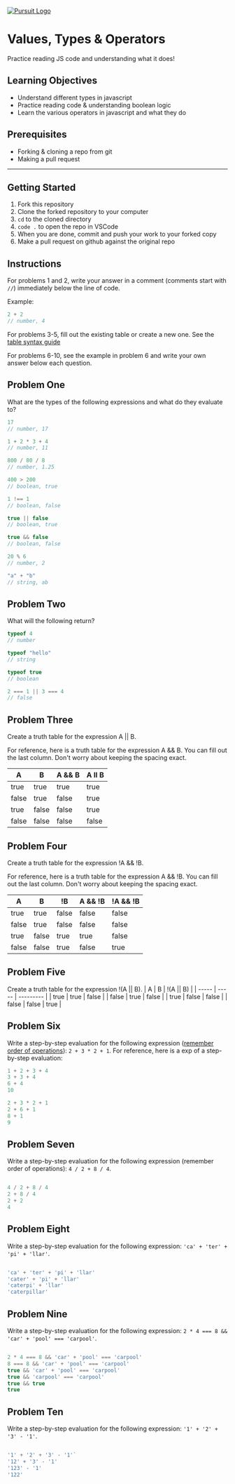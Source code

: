 [![Pursuit Logo](https://avatars1.githubusercontent.com/u/5825944?s=200&v=4)](https://pursuit.org)

# Values, Types & Operators

Practice reading JS code and understanding what it does!

## Learning Objectives

- Understand different types in javascript
- Practice reading code & understanding boolean logic
- Learn the various operators in javascript and what they do

## Prerequisites

- Forking & cloning a repo from git
- Making a pull request

---

## Getting Started

1. Fork this repository
1. Clone the forked repository to your computer
1. `cd` to the cloned directory
1. `code .` to open the repo in VSCode
1. When you are done, commit and push your work to your forked copy
1. Make a pull request on github against the original repo

## Instructions

For problems 1 and 2, write your answer in a comment (comments start with `//`) immediately below the line of code.

Example:

```js
2 + 2
// number, 4
```

For problems 3-5, fill out the existing table or create a new one. See the [table syntax guide](https://www.markdownguide.org/extended-syntax#tables)

For problems 6-10, see the example in problem 6 and write your own answer below each question.



## Problem One

What are the types of the following expressions and what do they evaluate to?

```js
17
// number, 17

1 + 2 * 3 + 4
// number, 11

800 / 80 / 8
// number, 1.25

400 > 200
// boolean, true

1 !== 1
// boolean, false

true || false
// boolean, true

true && false
// boolean, false

20 % 6
// number, 2

"a" + "b"
// string, ab

```

## Problem Two

What will the following return?

```js
typeof 4
// number

typeof "hello"
// string

typeof true
// boolean

2 === 1 || 3 === 4
// false

```

## Problem Three

Create a truth table for the expression A || B.

For reference, here is a truth table for the expression A && B. You can fill out the last column. Don't worry about keeping the spacing exact.

| A     | B     | A && B |   A ll B   |
| ----- | ----- | ------ | ---------- |
| true  | true  | true   |   true     |
| false | true  | false  |   true     |
| true  | false | false  |   true     |
| false | false | false  |   false    |

## Problem Four

Create a truth table for the expression !A && !B.

For reference, here is a truth table for the expression A && !B. You can fill out the last column. Don't worry about keeping the spacing exact.

| A     | B     | !B    | A && !B | !A && !B |
| ----- | ----- | ----- | ------- | -------- |
| true  | true  | false | false   | false    |
| false | true  | false | false   | false    |
| true  | false | true  | true    | false    |
| false | false | true  | false   | true     |

## Problem Five

Create a truth table for the expression !(A || B).
| A     | B     | !(A || B) |
| ----- | ----- | --------- |
| true  | true  | false     |
| false | true  | false     |
| true  | false | false     |
| false | false | true      |

## Problem Six

Write a step-by-step evaluation for the following expression ([remember order of operations](https://www.mathsisfun.com/operation-order-pemdas.html)): `2 + 3 * 2 + 1`.
For reference, here is a exp of a step-by-step evaluation:

```js
1 + 2 + 3 + 4
3 + 3 + 4
6 + 4
10

2 + 3 * 2 + 1
2 + 6 + 1
8 + 1
9

```

## Problem Seven

Write a step-by-step evaluation for the following expression (remember order of operations): `4 / 2 + 8 / 4`.
```js

4 / 2 + 8 / 4
2 + 8 / 4
2 + 2
4

```

## Problem Eight

Write a step-by-step evaluation for the following expression: `'ca' + 'ter' + 'pi' + 'llar'`.
```js

'ca' + 'ter' + 'pi' + 'llar'
'cater' + 'pi' + 'llar'
'caterpi' + 'llar'
'caterpillar'

```

## Problem Nine

Write a step-by-step evaluation for the following expression: `2 * 4 === 8 && 'car' + 'pool' === 'carpool'`.
```js

2 * 4 === 8 && 'car' + 'pool' === 'carpool'
8 === 8 && 'car' + 'pool' === 'carpool'
true && 'car' + 'pool' === 'carpool'
true && 'carpool' === 'carpool'
true && true
true

```

## Problem Ten

Write a step-by-step evaluation for the following expression: `'1' + '2' + '3' - '1'`.

```js

'1' + '2' + '3' - '1'`
'12' + '3' - '1'
'123' - '1'
'122'

```
